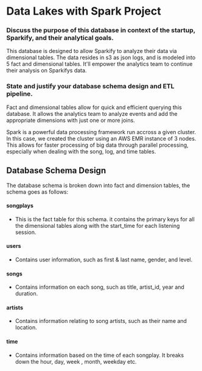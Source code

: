 # Data Lakes with Spark Project

### Discuss the purpose of this database in context of the startup, Sparkify, and their analytical goals.

This database is designed to allow Sparkify to analyze their data via dimensional tables.  The data resides in s3 as json logs, and is modeled into 5 fact and dimensional tables.  It'll empower the analytics team to continue their analysis on Sparkifys data.  

### State and justify your database schema design and ETL pipeline.

Fact and dimensional tables allow for quick and efficient querying this database.  It allows the analytics team to analyze events and add the appropriate dimensions with just one or more joins.  

Spark is a powerful data processing framework run accross a given cluster.  In this case, we created the cluster using an AWS EMR instance of 3 nodes.  This allows for faster processing of big data through parallel processing, especially when dealing with the song, log, and time tables.

## Database Schema Design

The database schema is broken down into fact and dimension tables, the schema goes as follows:

#### songplays

  - This is the fact table for this schema.  it contains the primary keys for all the dimensional tables along with the start_time for each listening session.

#### users

  -  Contains user information, such as first & last name, gender, and level.
  
#### songs

  - Contains information on each song, such as title, artist_id, year and duration.
  
#### artists 

  - Contains  information relating to song artists, such as their name and location.

#### time

  - Contains information based on the time of each songplay.  It breaks down the hour, day, week , month, weekday etc.  
